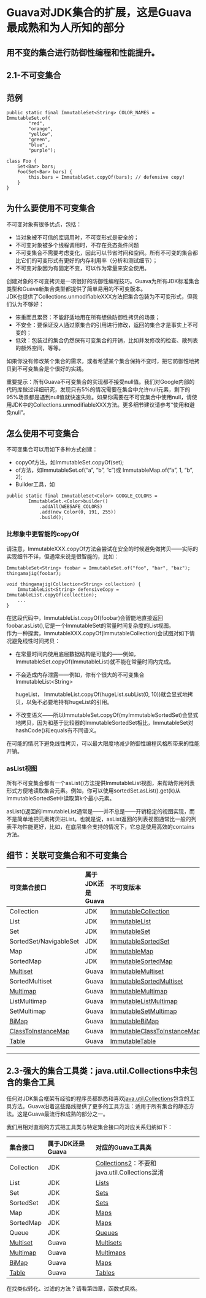# Guava对JDK集合的扩展，这是Guava最成熟和为人所知的部分

## 用不变的集合进行防御性编程和性能提升。

## 2.1-不可变集合

## 范例

```
public static final ImmutableSet<String> COLOR_NAMES = ImmutableSet.of(
        "red",
        "orange",
        "yellow",
        "green",
        "blue",
        "purple");

class Foo {
    Set<Bar> bars;
    Foo(Set<Bar> bars) {
        this.bars = ImmutableSet.copyOf(bars); // defensive copy!
    }
}
```

## 为什么要使用不可变集合

不可变对象有很多优点，包括：

* 当对象被不可信的库调用时，不可变形式是安全的；
* 不可变对象被多个线程调用时，不存在竞态条件问题
* 不可变集合不需要考虑变化，因此可以节省时间和空间。所有不可变的集合都比它们的可变形式有更好的内存利用率（分析和测试细节）；
* 不可变对象因为有固定不变，可以作为常量来安全使用。

创建对象的不可变拷贝是一项很好的防御性编程技巧。Guava为所有JDK标准集合类型和Guava新集合类型都提供了简单易用的不可变版本。  
 JDK也提供了Collections.unmodifiableXXX方法把集合包装为不可变形式，但我们认为不够好：

* 笨重而且累赘：不能舒适地用在所有想做防御性拷贝的场景；
* 不安全：要保证没人通过原集合的引用进行修改，返回的集合才是事实上不可变的；
* 低效：包装过的集合仍然保有可变集合的开销，比如并发修改的检查、散列表的额外空间，等等。

如果你没有修改某个集合的需求，或者希望某个集合保持不变时，把它防御性地拷贝到不可变集合是个很好的实践。

重要提示：所有Guava不可变集合的实现都不接受null值。我们对Google内部的代码库做过详细研究，发现只有5%的情况需要在集合中允许null元素，剩下的95%场景都是遇到null值就快速失败。如果你需要在不可变集合中使用null，请使用JDK中的Collections.unmodifiableXXX方法。更多细节建议请参考“使用和避免null”。

## 怎么使用不可变集合

不可变集合可以用如下多种方式创建：

* copyOf方法，如ImmutableSet.copyOf\(set\);
* of方法，如ImmutableSet.of\(“a”, “b”, “c”\)或 ImmutableMap.of\(“a”, 1, “b”, 2\);
* Builder工具，如

```
public static final ImmutableSet<Color> GOOGLE_COLORS =
        ImmutableSet.<Color>builder()
            .addAll(WEBSAFE_COLORS)
            .add(new Color(0, 191, 255))
            .build();
```

### 比想象中更智能的copyOf

请注意，ImmutableXXX.copyOf方法会尝试在安全的时候避免做拷贝——实际的实现细节不详，但通常来说是很智能的，比如：

```
ImmutableSet<String> foobar = ImmutableSet.of("foo", "bar", "baz");
thingamajig(foobar);

void thingamajig(Collection<String> collection) {
    ImmutableList<String> defensiveCopy = ImmutableList.copyOf(collection);
    ...
}
```

在这段代码中，ImmutableList.copyOf\(foobar\)会智能地直接返回foobar.asList\(\),它是一个ImmutableSet的常量时间复杂度的List视图。  
作为一种探索，ImmutableXXX.copyOf\(ImmutableCollection\)会试图对如下情况避免线性时间拷贝：

* 在常量时间内使用底层数据结构是可能的——例如，ImmutableSet.copyOf\(ImmutableList\)就不能在常量时间内完成。
* 不会造成内存泄露——例如，你有个很大的不可变集合ImmutableList&lt;String&gt;

  hugeList， ImmutableList.copyOf\(hugeList.subList\(0, 10\)\)就会显式地拷贝，以免不必要地持有hugeList的引用。

* 不改变语义——所以ImmutableSet.copyOf\(myImmutableSortedSet\)会显式地拷贝，因为和基于比较器的ImmutableSortedSet相比，ImmutableSet对hashCode\(\)和equals有不同语义。

在可能的情况下避免线性拷贝，可以最大限度地减少防御性编程风格所带来的性能开销。

### asList视图

所有不可变集合都有一个asList\(\)方法提供ImmutableList视图，来帮助你用列表形式方便地读取集合元素。例如，你可以使用sortedSet.asList\(\).get\(k\)从ImmutableSortedSet中读取第k个最小元素。

asList\(\)返回的ImmutableList通常是——并不总是——开销稳定的视图实现，而不是简单地把元素拷贝进List。也就是说，asList返回的列表视图通常比一般的列表平均性能更好，比如，在底层集合支持的情况下，它总是使用高效的contains方法。

## 细节：关联可变集合和不可变集合

| **可变集合接口** | **属于JDK还是Guava** | **不可变版本** |
| :--- | :--- | :--- |
| Collection | JDK | [ImmutableCollection](http://docs.guava-libraries.googlecode.com/git-history/release/javadoc/com/google/common/collect/ImmutableCollection.html) |
| List | JDK | [ImmutableList](http://docs.guava-libraries.googlecode.com/git-history/release/javadoc/com/google/common/collect/ImmutableList.html) |
| Set | JDK | [ImmutableSet](http://docs.guava-libraries.googlecode.com/git-history/release/javadoc/com/google/common/collect/ImmutableSet.html) |
| SortedSet/NavigableSet | JDK | [ImmutableSortedSet](http://docs.guava-libraries.googlecode.com/git-history/release/javadoc/com/google/common/collect/ImmutableSortedSet.html) |
| Map | JDK | [ImmutableMap](http://docs.guava-libraries.googlecode.com/git-history/release/javadoc/com/google/common/collect/ImmutableMap.html) |
| SortedMap | JDK | [ImmutableSortedMap](http://docs.guava-libraries.googlecode.com/git-history/release/javadoc/com/google/common/collect/ImmutableSortedMap.html) |
| [Multiset](http://code.google.com/p/guava-libraries/wiki/NewCollectionTypesExplained#Multiset) | Guava | [ImmutableMultiset](http://docs.guava-libraries.googlecode.com/git-history/release/javadoc/com/google/common/collect/ImmutableMultiset.html) |
| SortedMultiset | Guava | [ImmutableSortedMultiset](http://docs.guava-libraries.googlecode.com/git-history/release12/javadoc/com/google/common/collect/ImmutableSortedMultiset.html) |
| [Multimap](http://code.google.com/p/guava-libraries/wiki/NewCollectionTypesExplained#Multimap) | Guava | [ImmutableMultimap](http://docs.guava-libraries.googlecode.com/git-history/release/javadoc/com/google/common/collect/ImmutableMultimap.html) |
| ListMultimap | Guava | [ImmutableListMultimap](http://docs.guava-libraries.googlecode.com/git-history/release/javadoc/com/google/common/collect/ImmutableListMultimap.html) |
| SetMultimap | Guava | [ImmutableSetMultimap](http://docs.guava-libraries.googlecode.com/git-history/release/javadoc/com/google/common/collect/ImmutableSetMultimap.html) |
| [BiMap](http://code.google.com/p/guava-libraries/wiki/NewCollectionTypesExplained#BiMap) | Guava | [ImmutableBiMap](http://docs.guava-libraries.googlecode.com/git-history/release/javadoc/com/google/common/collect/ImmutableBiMap.html) |
| [ClassToInstanceMap](http://code.google.com/p/guava-libraries/wiki/NewCollectionTypesExplained#ClassToInstanceMap) | Guava | [ImmutableClassToInstanceMap](http://docs.guava-libraries.googlecode.com/git-history/release/javadoc/com/google/common/collect/ImmutableClassToInstanceMap.html) |
| [Table](http://code.google.com/p/guava-libraries/wiki/NewCollectionTypesExplained#Table) | Guava | [ImmutableTable](http://docs.guava-libraries.googlecode.com/git-history/release/javadoc/com/google/common/collect/ImmutableTable.html) |

---

## 2.3-强大的集合工具类：java.util.Collections中未包含的集合工具

任何对JDK集合框架有经验的程序员都熟悉和喜欢[java.util.Collections](http://docs.oracle.com/javase/7/docs/api/java/util/Collections.html)包含的工具方法。Guava沿着这些路线提供了更多的工具方法：适用于所有集合的静态方法。这是Guava最流行和成熟的部分之一。

我们用相对直观的方式把工具类与特定集合接口的对应关系归纳如下：

| **集合接口** | **属于JDK还是Guava** | **对应的Guava工具类** |
| :--- | :--- | :--- |
| Collection | JDK | [Collections2](http://docs.guava-libraries.googlecode.com/git-history/release/javadoc/com/google/common/collect/Collections2.html)：不要和java.util.Collections混淆 |
| List | JDK | [Lists](http://docs.guava-libraries.googlecode.com/git/javadoc/com/google/common/collect/Lists.html) |
| Set | JDK | [Sets](http://docs.guava-libraries.googlecode.com/git/javadoc/com/google/common/collect/Sets.html) |
| SortedSet | JDK | [Sets](http://docs.guava-libraries.googlecode.com/git/javadoc/com/google/common/collect/Sets.html) |
| Map | JDK | [Maps](http://docs.guava-libraries.googlecode.com/git/javadoc/com/google/common/collect/Maps.html) |
| SortedMap | JDK | [Maps](http://docs.guava-libraries.googlecode.com/git/javadoc/com/google/common/collect/Maps.html) |
| Queue | JDK | [Queues](http://docs.guava-libraries.googlecode.com/git/javadoc/com/google/common/collect/Queues.html) |
| [Multiset](http://code.google.com/p/guava-libraries/wiki/NewCollectionTypesExplained#Multiset) | Guava | [Multisets](http://docs.guava-libraries.googlecode.com/git-history/release/javadoc/com/google/common/collect/Multisets.html) |
| [Multimap](http://code.google.com/p/guava-libraries/wiki/NewCollectionTypesExplained#Multimap) | Guava | [Multimaps](http://docs.guava-libraries.googlecode.com/git-history/release/javadoc/com/google/common/collect/Multimaps.html) |
| [BiMap](http://code.google.com/p/guava-libraries/wiki/NewCollectionTypesExplained#BiMap) | Guava | [Maps](http://docs.guava-libraries.googlecode.com/git-history/release/javadoc/com/google/common/collect/Maps.html) |
| [Table](http://code.google.com/p/guava-libraries/wiki/NewCollectionTypesExplained#Table) | Guava | [Tables](http://docs.guava-libraries.googlecode.com/git-history/release/javadoc/com/google/common/collect/Tables.html) |

在找类似转化、过滤的方法？请看第四章，函数式风格。

